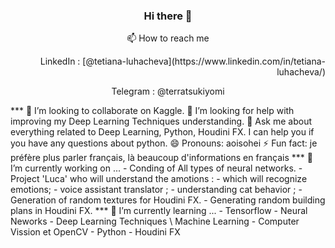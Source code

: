 ### <p align="center"> Hi there 👋<p>
<p align="center"> 📫 How to reach me<p>
  <p align="right">LinkedIn : [@tetiana-luhacheva](https://www.linkedin.com/in/tetiana-luhacheva/)<p>
  <p align="center">Telegram : @terratsukiyomi<p>
***
👯 I’m looking to collaborate on Kaggle.
🤔 I’m looking for help with improving my Deep Learning Techniques understanding.
💬 Ask me about everything related to Deep Learning, Python, Houdini FX. I can help you if you have any questions about python.
😄 Pronouns: aoisohei
⚡ Fun fact: je préfère plus parler français, là beaucoup d'informations en français   
***
🔭 I’m currently working on ...
  - Conding of All types of neural networks.
  - Project 'Luca' who will understand the amotions :
    - which will recognize emotions;
    - voice assistant translator ;
    - understanding cat behavior ;
  - Generation of random textures for Houdini FX.
  - Generating random building plans in Houdini FX.  
***
🌱 I’m currently learning ...
  - Tensorflow
  - Neural Neworks
  - Deep Learning Techniques \ Machine Learning
  - Computer Vission et OpenCV
  - Python
  - Houdini FX
